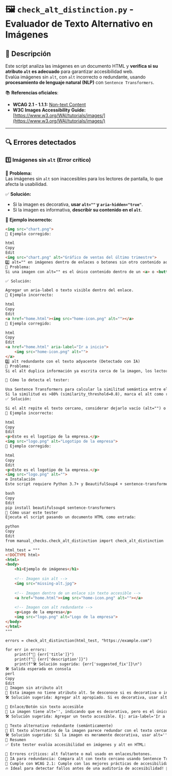 # 🖼️ `check_alt_distinction.py` - Evaluador de Texto Alternativo en Imágenes

## 📌 Descripción

Este script analiza las imágenes en un documento HTML y **verifica si su atributo `alt` es adecuado** para garantizar accesibilidad web.  
Evalúa imágenes sin `alt`, con `alt` incorrecto o redundante, usando **procesamiento de lenguaje natural (NLP)** con `Sentence Transformers`.

📚 **Referencias oficiales**:
- **WCAG 2.1 - 1.1.1:** [Non-text Content](https://www.w3.org/WAI/WCAG21/quickref/#non-text-content)
- **W3C Images Accessibility Guide:** [https://www.w3.org/WAI/tutorials/images/](https://www.w3.org/WAI/tutorials/images/)

---

## 🔍 **Errores detectados**

### **1️⃣ Imágenes sin `alt` (Error crítico)**
🔴 **Problema:**  
Las imágenes sin `alt` son inaccesibles para los lectores de pantalla, lo que afecta la usabilidad.

✅ **Solución:**  
- Si la imagen es decorativa, **usar `alt=""` y `aria-hidden="true"`**.
- Si la imagen es informativa, **describir su contenido en el `alt`**.

📌 **Ejemplo incorrecto:**
```html
<img src="chart.png">
📌 Ejemplo corregido:

html
Copy
Edit
<img src="chart.png" alt="Gráfico de ventas del último trimestre">
2️⃣ alt="" en imágenes dentro de enlaces o botones sin otro contenido accesible
🔴 Problema:
Si una imagen con alt="" es el único contenido dentro de un <a> o <button>, el enlace/botón no tendrá una etiqueta accesible, causando confusión.

✅ Solución:

Agregar un aria-label o texto visible dentro del enlace.
📌 Ejemplo incorrecto:

html
Copy
Edit
<a href="home.html"><img src="home-icon.png" alt=""></a>
📌 Ejemplo corregido:

html
Copy
Edit
<a href="home.html" aria-label="Ir a inicio">
    <img src="home-icon.png" alt="">
</a>
3️⃣ alt redundante con el texto adyacente (Detectado con IA)
🔴 Problema:
Si el alt duplica información ya escrita cerca de la imagen, los lectores de pantalla la leerán dos veces.

🧠 Cómo lo detecta el tester:

Usa Sentence Transformers para calcular la similitud semántica entre el alt y el texto adyacente.
Si la similitud es >80% (similarity_threshold=0.8), marca el alt como redundante.
✅ Solución:

Si el alt repite el texto cercano, considerar dejarlo vacío (alt="") o modificarlo.
📌 Ejemplo incorrecto:

html
Copy
Edit
<p>Este es el logotipo de la empresa.</p>
<img src="logo.png" alt="Logotipo de la empresa">
📌 Ejemplo corregido:

html
Copy
Edit
<p>Este es el logotipo de la empresa.</p>
<img src="logo.png" alt="">
⚙️ Instalación
Este script requiere Python 3.7+ y BeautifulSoup4 + sentence-transformers:

bash
Copy
Edit
pip install beautifulsoup4 sentence-transformers
🚀 Cómo usar este tester
Ejecuta el script pasando un documento HTML como entrada:

python
Copy
Edit
from manual_checks.check_alt_distinction import check_alt_distinction

html_test = """
<!DOCTYPE html>
<html>
<body>
    <h1>Ejemplo de imágenes</h1>
    
    <!-- Imagen sin alt -->
    <img src="missing-alt.jpg">
    
    <!-- Imagen dentro de un enlace sin texto accesible -->
    <a href="home.html"><img src="home-icon.png" alt=""></a>
    
    <!-- Imagen con alt redundante -->
    <p>Logo de la empresa</p>
    <img src="logo.png" alt="Logo de la empresa">
</body>
</html>
"""

errors = check_alt_distinction(html_test, "https://example.com")

for err in errors:
    print(f"🔴 {err['title']}")
    print(f"📌 {err['description']}")
    print(f"🛠 Solución sugerida: {err['suggested_fix']}\n")
🛠 Salida esperada en consola
perl
Copy
Edit
🔴 Imagen sin atributo alt
📌 Esta imagen no tiene atributo alt. Se desconoce si es decorativa o informativa.
🛠 Solución sugerida: Agregar alt apropiado. Si es decorativa, usar alt='' y aria-hidden='true'. Si es informativa, describir su contenido en alt.

🔴 Enlace/Botón sin texto accesible
📌 La imagen tiene alt='', indicando que es decorativa, pero es el único contenido de un enlace/botón sin texto ni aria-label.
🛠 Solución sugerida: Agregar un texto accesible. Ej: aria-label='Ir a inicio' o un texto dentro del enlace.

🔴 Texto alternativo redundante (semánticamente)
📌 El texto alternativo de la imagen parece redundar con el texto cercano (similaridad semántica=0.85). Esto podría causar que usuarios de lectores de pantalla escuchen la misma información dos veces.
🛠 Solución sugerida: Si la imagen es meramente decorativa, usar alt=''. Si es informativa, use un alt que aporte información adicional y no repita lo ya dicho en el texto cercano.
📌 Resumen
✅ Este tester evalúa accesibilidad en imágenes y alt en HTML:

🚨 Errores críticos: alt faltante o mal usado en enlaces/botones.
🧠 IA para redundancia: Compara alt con texto cercano usando Sentence Transformers.
📖 Cumple con WCAG 2.1: Cumple con las mejores prácticas de accesibilidad web.
🔥 Ideal para detectar fallos antes de una auditoría de accesibilidad! 🚀